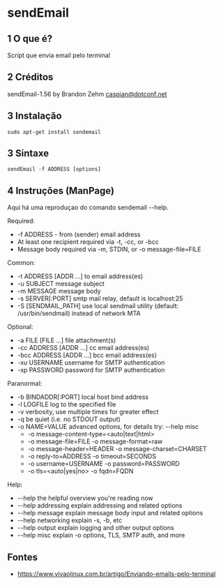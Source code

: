 sendEmail
===============

1 O que é?
--------------------------

Script que envia email pelo terminal

2 Créditos
--------------------------

sendEmail-1.56 by Brandon Zehm <caspian@dotconf.net>

3 Instalação
--------------------------

`sudo apt-get install sendemail`

3 Sintaxe
--------------------------

`sendEmail -f ADDRESS [options]`

4 Instruções (ManPage)
--------------------------

Aqui há uma reproduçao do comando sendemail --help.

Required:

* -f ADDRESS - from (sender) email address
* At least one recipient required via -t, -cc, or -bcc
* Message body required via -m, STDIN, or -o message-file=FILE

Common:

* -t ADDRESS [ADDR ...]     to email address(es)
* -u SUBJECT                message subject
* -m MESSAGE                message body
* -s SERVER[:PORT]          smtp mail relay, default is localhost:25
* -S [SENDMAIL_PATH]        use local sendmail utility (default: /usr/bin/sendmail) instead of network MTA

Optional:

* -a   FILE [FILE ...]      file attachment(s)
* -cc  ADDRESS [ADDR ...]   cc  email address(es)
* -bcc ADDRESS [ADDR ...]   bcc email address(es)
* -xu  USERNAME             username for SMTP authentication
* -xp  PASSWORD             password for SMTP authentication

Paranormal:

* -b BINDADDR[:PORT]        local host bind address
* -l LOGFILE                log to the specified file
* -v                        verbosity, use multiple times for greater effect
* -q                        be quiet (i.e. no STDOUT output)
* -o NAME=VALUE             advanced options, for details try: --help misc
  * -o message-content-type=<auto|text|html>
  * -o message-file=FILE         -o message-format=raw
  * -o message-header=HEADER     -o message-charset=CHARSET
  * -o reply-to=ADDRESS          -o timeout=SECONDS
  * -o username=USERNAME         -o password=PASSWORD
  * -o tls=<auto|yes|no>         -o fqdn=FQDN

Help:

* --help                    the helpful overview you're reading now
* --help addressing         explain addressing and related options
* --help message            explain message body input and related options
* --help networking         explain -s, -b, etc
* --help output             explain logging and other output options
* --help misc               explain -o options, TLS, SMTP auth, and more

Fontes
------------------------------

* <https://www.vivaolinux.com.br/artigo/Enviando-emails-pelo-terminal>

